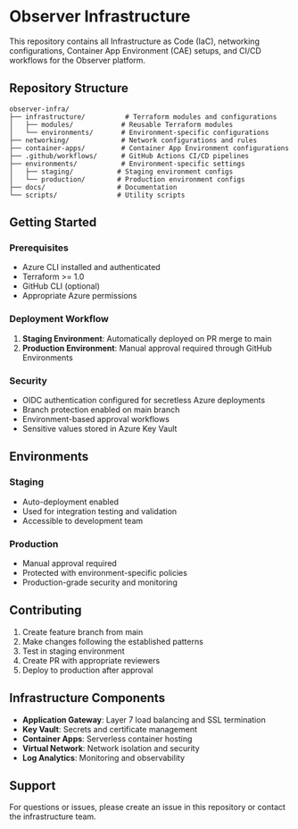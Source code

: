 # Observer Infrastructure

This repository contains all Infrastructure as Code (IaC), networking configurations, Container App Environment (CAE) setups, and CI/CD workflows for the Observer platform.

## Repository Structure

```
observer-infra/
├── infrastructure/          # Terraform modules and configurations
│   ├── modules/            # Reusable Terraform modules
│   └── environments/       # Environment-specific configurations
├── networking/             # Network configurations and rules
├── container-apps/         # Container App Environment configurations
├── .github/workflows/      # GitHub Actions CI/CD pipelines
├── environments/           # Environment-specific settings
│   ├── staging/           # Staging environment configs
│   └── production/        # Production environment configs
├── docs/                  # Documentation
└── scripts/               # Utility scripts
```

## Getting Started

### Prerequisites

- Azure CLI installed and authenticated
- Terraform >= 1.0
- GitHub CLI (optional)
- Appropriate Azure permissions

### Deployment Workflow

1. **Staging Environment**: Automatically deployed on PR merge to main
2. **Production Environment**: Manual approval required through GitHub Environments

### Security

- OIDC authentication configured for secretless Azure deployments
- Branch protection enabled on main branch
- Environment-based approval workflows
- Sensitive values stored in Azure Key Vault

## Environments

### Staging
- Auto-deployment enabled
- Used for integration testing and validation
- Accessible to development team

### Production
- Manual approval required
- Protected with environment-specific policies
- Production-grade security and monitoring

## Contributing

1. Create feature branch from main
2. Make changes following the established patterns
3. Test in staging environment
4. Create PR with appropriate reviewers
5. Deploy to production after approval

## Infrastructure Components

- **Application Gateway**: Layer 7 load balancing and SSL termination
- **Key Vault**: Secrets and certificate management  
- **Container Apps**: Serverless container hosting
- **Virtual Network**: Network isolation and security
- **Log Analytics**: Monitoring and observability

## Support

For questions or issues, please create an issue in this repository or contact the infrastructure team.
